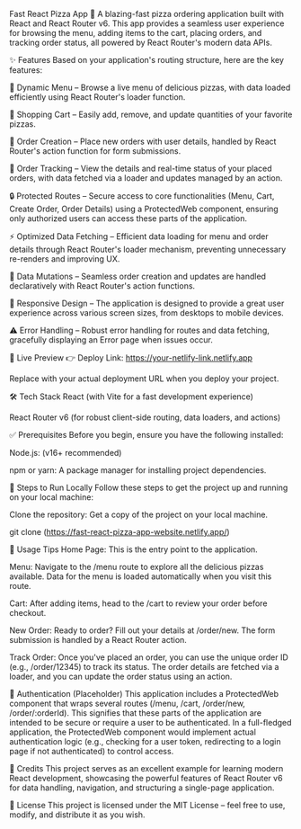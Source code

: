 Fast React Pizza App 🍕
A blazing-fast pizza ordering application built with React and React Router v6. This app provides a seamless user experience for browsing the menu, adding items to the cart, placing orders, and tracking order status, all powered by React Router's modern data APIs.

✨ Features
Based on your application's routing structure, here are the key features:

📜 Dynamic Menu – Browse a live menu of delicious pizzas, with data loaded efficiently using React Router's loader function.

🛒 Shopping Cart – Easily add, remove, and update quantities of your favorite pizzas.

📝 Order Creation – Place new orders with user details, handled by React Router's action function for form submissions.

🚚 Order Tracking – View the details and real-time status of your placed orders, with data fetched via a loader and updates managed by an action.

🔒 Protected Routes – Secure access to core functionalities (Menu, Cart, Create Order, Order Details) using a ProtectedWeb component, ensuring only authorized users can access these parts of the application.

⚡ Optimized Data Fetching – Efficient data loading for menu and order details through React Router's loader mechanism, preventing unnecessary re-renders and improving UX.

🔄 Data Mutations – Seamless order creation and updates are handled declaratively with React Router's action functions.

📱 Responsive Design – The application is designed to provide a great user experience across various screen sizes, from desktops to mobile devices.

⚠️ Error Handling – Robust error handling for routes and data fetching, gracefully displaying an Error page when issues occur.

🚀 Live Preview
👉 Deploy Link: https://your-netlify-link.netlify.app

Replace with your actual deployment URL when you deploy your project.

🛠️ Tech Stack
React (with Vite for a fast development experience)

React Router v6 (for robust client-side routing, data loaders, and actions)

✅ Prerequisites
Before you begin, ensure you have the following installed:

Node.js: (v16+ recommended)

npm or yarn: A package manager for installing project dependencies.

🔧 Steps to Run Locally
Follow these steps to get the project up and running on your local machine:

Clone the repository: Get a copy of the project on your local machine.

git clone (https://fast-react-pizza-app-website.netlify.app/)

🧠 Usage Tips
Home Page: This is the entry point to the application.

Menu: Navigate to the /menu route to explore all the delicious pizzas available. Data for the menu is loaded automatically when you visit this route.

Cart: After adding items, head to the /cart to review your order before checkout.

New Order: Ready to order? Fill out your details at /order/new. The form submission is handled by a React Router action.

Track Order: Once you've placed an order, you can use the unique order ID (e.g., /order/12345) to track its status. The order details are fetched via a loader, and you can update the order status using an action.

🔐 Authentication (Placeholder)
This application includes a ProtectedWeb component that wraps several routes (/menu, /cart, /order/new, /order/:orderId). This signifies that these parts of the application are intended to be secure or require a user to be authenticated. In a full-fledged application, the ProtectedWeb component would implement actual authentication logic (e.g., checking for a user token, redirecting to a login page if not authenticated) to control access.

🙏 Credits
This project serves as an excellent example for learning modern React development, showcasing the powerful features of React Router v6 for data handling, navigation, and structuring a single-page application.

📄 License
This project is licensed under the MIT License – feel free to use, modify, and distribute it as you wish.
